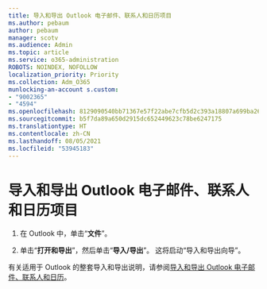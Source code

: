```yaml
---
title: 导入和导出 Outlook 电子邮件、联系人和日历项目
ms.author: pebaum
author: pebaum
manager: scotv
ms.audience: Admin
ms.topic: article
ms.service: o365-administration
ROBOTS: NOINDEX, NOFOLLOW
localization_priority: Priority
ms.collection: Adm_O365
munlocking-an-account s.custom:
- "9002365"
- "4594"
ms.openlocfilehash: 8129090540bb71367e57f22abe7cfb5d2c393a18807a699ba26440928a87fbe7
ms.sourcegitcommit: b5f7da89a650d2915dc652449623c78be6247175
ms.translationtype: HT
ms.contentlocale: zh-CN
ms.lasthandoff: 08/05/2021
ms.locfileid: "53945183"
---
```

# <a name="import-and-export-outlook-email-contacts-and-calendar-items"></a>导入和导出 Outlook 电子邮件、联系人和日历项目

1. 在 Outlook 中，单击“**文件**”。

2. 单击“**打开和导出**”，然后单击“**导入/导出**”。 这将启动“导入和导出向导”。

有关适用于 Outlook 的整套导入和导出说明，请参阅[导入和导出 Outlook 电子邮件、联系人和日历](https://support.office.com/article/import-and-export-outlook-email-contacts-and-calendar-92577192-3881-4502-b79d-c3bbada6c8ef)。
